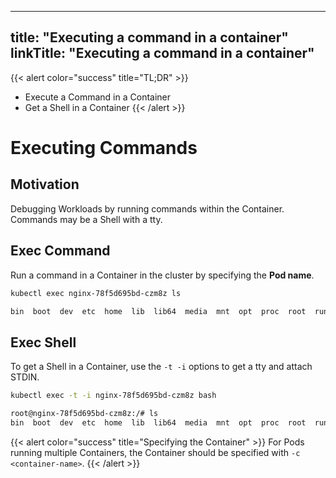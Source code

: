 
---
title: "Executing a command in a container"
linkTitle: "Executing a command in a container"
---


{{< alert color="success" title="TL;DR" >}}
- Execute a Command in a Container
- Get a Shell in a Container
{{< /alert >}}

# Executing Commands

## Motivation

Debugging Workloads by running commands within the Container.  Commands may be a Shell with
a tty.

## Exec Command

Run a command in a Container in the cluster by specifying the **Pod name**.

```bash
kubectl exec nginx-78f5d695bd-czm8z ls
```

```bash
bin  boot  dev	etc  home  lib	lib64  media  mnt  opt	proc  root  run  sbin  srv  sys  tmp  usr  var
```

## Exec Shell

To get a Shell in a Container, use the `-t -i` options to get a tty and attach STDIN.

```bash
kubectl exec -t -i nginx-78f5d695bd-czm8z bash
```

```bash
root@nginx-78f5d695bd-czm8z:/# ls
bin  boot  dev	etc  home  lib	lib64  media  mnt  opt	proc  root  run  sbin  srv  sys  tmp  usr  var
```

{{< alert color="success" title="Specifying the Container" >}}
For Pods running multiple Containers, the Container should be specified with `-c <container-name>`.
{{< /alert >}}
